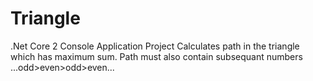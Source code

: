 # Triangle
.Net Core 2 Console Application Project
Calculates path in the triangle which has maximum sum. Path must also contain subsequant numbers ...odd>even>odd>even...
